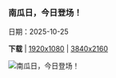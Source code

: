 ### 南瓜日，今日登场！

日期：2025-10-25

**下载**  |  [1920x1080](https://cn.bing.com/th?id=OHR.PumpkinFarm_ZH-CN1232784365_1920x1080.jpg)  |  [3840x2160](https://cn.bing.com/th?id=OHR.PumpkinFarm_ZH-CN1232784365_UHD.jpg)

![南瓜日，今日登场！](https://cn.bing.com/th?id=OHR.PumpkinFarm_ZH-CN1232784365_1920x1080.jpg "北卡罗来纳州的南瓜农场, 美国 (© Matthew H Irvin/Getty Images)")

